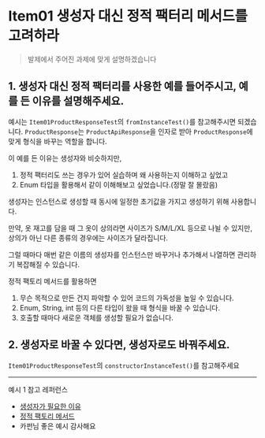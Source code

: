 # Item01 생성자 대신 정적 팩터리 메서드를 고려하라

> 발제에서 주어진 과제에 맞게 설명하겠습니다

## 1. 생성자 대신 정적 팩터리를 사용한 예를 들어주시고, 예를 든 이유를 설명해주세요.

예시는 `Item01ProductResponseTest`의 `fromInstanceTest()`를 참고해주시면 되겠습니다.
`ProductResponse`는 `ProductApiResponse`을 인자로 받아 `ProductResponse`에 맞게 형식을 바꾸는 역할을 합니다.

이 예를 든 이유는 생성자와 비슷하지만,
1. 정적 팩터리도 쓰는 경우가 있어 실습하며 왜 사용하는지 이해하고 싶었고
2. Enum 타입을 활용해서 같이 이해해보고 싶었습니다.(정말 잘 몰랐음)

생성자는 인스턴스로 생성할 때 동시에 일정한 초기값을 가지고 생성하기 위해 사용합니다.

만약, 옷 재고를 담을 때 그 옷이 상의라면 사이즈가 S/M/L/XL 등으로 나뉠 수 있지만,
상의가 아닌 다른 종류의 경우에는 사이즈가 달라집니다.

그럴 때마다 매번 같은 이름의 생성자를 인스턴스만 바꾸거나 추가해서 나열하면 관리하기 복잡해질 수 있습니다.

정적 팩토리 메서드를 활용하면
1. 무슨 목적으로 만든 건지 파악할 수 있어 코드의 가독성을 높일 수 있습니다.
2. Enum, String, int 등의 다른 타입이 왔을 때 형식을 바꿀 수 있습니다.
3. 호출할 때마다 새로운 객체를 생성할 필요가 없습니다.

## 2. 생성자로 바꿀 수 있다면, 생성자로도 바꿔주세요.

`Item01ProductResponseTest`의 `constructorInstanceTest()`를 참고해주세요

---

예시 1 참고 레퍼런스

- [생성자가 필요한 이유](https://www.inflearn.com/questions/277163/%EC%83%9D%EC%84%B1%EC%9E%90%EB%A5%BC-%EB%A7%8C%EB%93%9C%EB%8A%94-%EC%9D%B4%EC%9C%A0%EA%B0%80-%EB%A8%BC%EA%B0%80%EC%9A%94)
- [정적 팩토리 메서드](https://velog.io/@holidenty/%EC%9D%B4%ED%8E%99%ED%8B%B0%EB%B8%8C-%EC%9E%90%EB%B0%94-%EA%B0%9D%EC%B2%B4%EC%9D%98-%EC%83%9D%EC%84%B1%EA%B3%BC-%ED%8C%8C%EA%B4%B4-Item1-nul1xqx9#span-stylecolord683655-%EC%A0%95%EC%A0%81-%ED%8C%A9%ED%86%A0%EB%A6%AC-%EB%A9%94%EC%84%9C%EB%93%9C%EB%A5%BC-%EC%9E%91%EC%84%B1%ED%95%98%EB%8A%94-%EC%8B%9C%EC%A0%90%EC%97%90%EC%84%9C-%EB%B0%98%ED%99%98%ED%95%A0-%EA%B0%9D%EC%B2%B4%EC%9D%98-%ED%81%B4%EB%9E%98%EC%8A%A4%EA%B0%80-%EC%A1%B4%EC%9E%AC%ED%95%98%EC%A7%80-%EC%95%8A%EC%95%84%EB%8F%84-%EB%90%9C%EB%8B%A4span)
- 카펀님 좋은 예시 감사해요